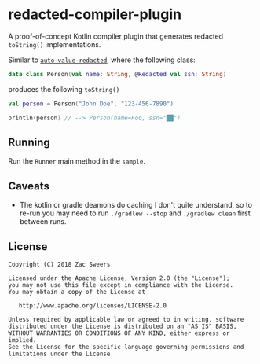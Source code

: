 redacted-compiler-plugin
========================

A proof-of-concept Kotlin compiler plugin that generates redacted `toString()` implementations.

Similar to [`auto-value-redacted`](https://github.com/square/auto-value-redacted), where the following class:

```kotlin
data class Person(val name: String, @Redacted val ssn: String)
```

produces the following `toString()`

```kotlin
val person = Person("John Doe", "123-456-7890")

println(person) // --> Person(name=Foo, ssn="██")
```

Running
----------
Run the `Runner` main method in the `sample`.

Caveats
----------
* The kotlin or gradle deamons do caching I don't quite understand, so to re-run you may need to run `./gradlew --stop` and `./gradlew clean` first between runs.

License
-------

    Copyright (C) 2018 Zac Sweers

    Licensed under the Apache License, Version 2.0 (the "License");
    you may not use this file except in compliance with the License.
    You may obtain a copy of the License at

       http://www.apache.org/licenses/LICENSE-2.0

    Unless required by applicable law or agreed to in writing, software
    distributed under the License is distributed on an "AS IS" BASIS,
    WITHOUT WARRANTIES OR CONDITIONS OF ANY KIND, either express or implied.
    See the License for the specific language governing permissions and
    limitations under the License.
